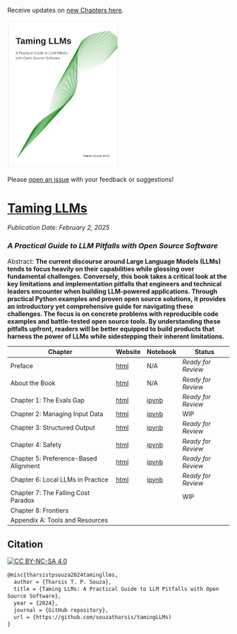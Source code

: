 Receive updates on [new Chapters here](https://tamingllm.substack.com/).

 <a href="https://www.souzatharsis.com/tamingLLMs" target="_blank">
  <img src="tamingllms/_static/cover_curve.png" style="background-color:white; width:50%;" alt="Taming LLMs Cover" />
 </a>

Please [open an issue](https://github.com/souzatharsis/tamingLLMs/issues) with your feedback or suggestions!

# [Taming LLMs](https://www.souzatharsis.com/tamingLLMs)
*Publication Date: February 2, 2025*
### *A Practical Guide to LLM Pitfalls with Open Source Software*

Abstract: **The current discourse around Large Language Models (LLMs) tends to focus heavily on their capabilities while glossing over fundamental challenges. Conversely, this book takes a critical look at the key limitations and implementation pitfalls that engineers and technical leaders encounter when building LLM-powered applications. Through practical Python examples and proven open source solutions, it provides an introductory yet comprehensive guide for navigating these challenges. The focus is on concrete problems with reproducible code examples and battle-tested open source tools. By understanding these pitfalls upfront, readers will be better equipped to build products that harness the power of LLMs while sidestepping their inherent limitations.**

| Chapter                                   | Website      | Notebook      | Status               |
|-------------------------------------------|--------------|---------------|----------------------|
| Preface                   | [html](https://www.souzatharsis.com/tamingLLMs/markdown/preface.html) | N/A           | *Ready for Review*                   |
| About the Book                  | [html](https://www.souzatharsis.com/tamingLLMs/markdown/intro.html) | N/A           | *Ready for Review*                   |
| Chapter 1: The Evals Gap                 | [html](https://www.souzatharsis.com/tamingLLMs/notebooks/evals.html) | [ipynb](https://github.com/souzatharsis/tamingLLMs/blob/master/tamingllms/notebooks/evals.ipynb) | *Ready for Review*     |
| Chapter 2: Managing Input Data | [html](https://www.souzatharsis.com/tamingLLMs/notebooks/input.html) | [ipynb](https://github.com/souzatharsis/tamingLLMs/blob/master/tamingllms/notebooks/input.ipynb) | WIP    |
| Chapter 3: Structured Output| [html](https://www.souzatharsis.com/tamingLLMs/notebooks/structured_output.html) | [ipynb](https://github.com/souzatharsis/tamingLLMs/blob/master/tamingllms/notebooks/structured_output.ipynb) | *Ready for Review*     |
| Chapter 4: Safety              | [html](https://www.souzatharsis.com/tamingLLMs/notebooks/safety.html)  |  [ipynb](https://github.com/souzatharsis/tamingLLMs/blob/master/tamingllms/notebooks/safety.ipynb) | *Ready for Review*     |
| Chapter 5: Preference-Based Alignment     | [html](https://www.souzatharsis.com/tamingLLMs/notebooks/alignment.html) | [ipynb](https://github.com/souzatharsis/tamingLLMs/blob/master/tamingllms/notebooks/alignment.ipynb) | *Ready for Review*     |
| Chapter 6: Local LLMs in Practice |   [html](https://www.souzatharsis.com/tamingLLMs/notebooks/local.html) | [ipynb](https://github.com/souzatharsis/tamingLLMs/blob/master/tamingllms/notebooks/local.ipynb) | *Ready for Review*     |
| Chapter 7: The Falling Cost Paradox               |              |               |        WIP              |
| Chapter 8: Frontiers                |              |               |                 |
| Appendix A: Tools and Resources           |              |               |                      |


## Citation
[![CC BY-NC-SA 4.0][cc-by-nc-sa-image]][cc-by-nc-sa]

[cc-by-nc-sa]: http://creativecommons.org/licenses/by-nc-sa/4.0/
[cc-by-nc-sa-image]: https://licensebuttons.net/l/by-nc-sa/4.0/88x31.png
[cc-by-nc-sa-shield]: https://img.shields.io/badge/License-CC-BY--NC--SA-4.0-lightgrey.svg

```
@misc{tharsistpsouza2024tamingllms,
  author = {Tharsis T. P. Souza},
  title = {Taming LLMs: A Practical Guide to LLM Pitfalls with Open Source Software},
  year = {2024},
  journal = {GitHub repository},
  url = {https://github.com/souzatharsis/tamingLLMs)
}
```
